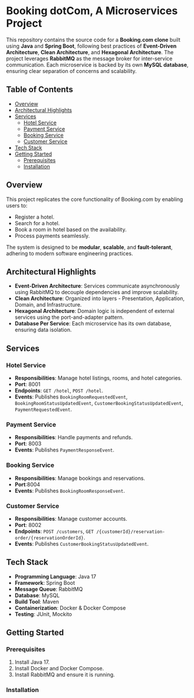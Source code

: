 <h1>Booking dotCom, A Microservices Project</h1>

<p>
    This repository contains the source code for a <strong>Booking.com clone</strong> built using 
    <strong>Java</strong> and <strong>Spring Boot</strong>, following best practices of 
    <strong>Event-Driven Architecture</strong>, <strong>Clean Architecture</strong>, and 
    <strong>Hexagonal Architecture</strong>. The project leverages <strong>RabbitMQ</strong> 
    as the message broker for inter-service communication. Each microservice is backed by its 
    own <strong>MySQL database</strong>, ensuring clear separation of concerns and scalability.
</p>

## Table of Contents

- [Overview](#overview)
- [Architectural Highlights](#architectural-highlights)
- [Services](#services)
    - [Hotel Service](#hotel-service)
    - [Payment Service](#payment-service)
    - [Booking Service](#booking-service)
    - [Customer Service](#customer-service)
- [Tech Stack](#tech-stack)
- [Getting Started](#getting-started)
    - [Prerequisites](#prerequisites)
    - [Installation](#installation)
  
## Overview

This project replicates the core functionality of Booking.com by enabling users to:
- Register a hotel.
- Search for a hotel.
- Book a room in hotel based on the availability.
- Process payments seamlessly.

The system is designed to be **modular**, **scalable**, and **fault-tolerant**, adhering to modern software engineering practices.

## Architectural Highlights

- **Event-Driven Architecture**: Services communicate asynchronously using RabbitMQ to decouple dependencies and improve scalability.
- **Clean Architecture**: Organized into layers - Presentation, Application, Domain, and Infrastructure.
- **Hexagonal Architecture**: Domain logic is independent of external services using the port-and-adapter pattern.
- **Database Per Service**: Each microservice has its own database, ensuring data isolation.

## Services


### Hotel Service
- **Responsibilities**: Manage hotel listings, rooms, and hotel categories.
- **Port**: 8001
- **Endpoints**: `GET /hotel`, `POST /hotel`.
- **Events**: Publishes `BookingRoomRequestedEvent`, `BookingRoomStatusUpdatedEvent`, `CustomerBookingStatusUpdatedEvent`, `PaymentRequestedEvent`.

### Payment Service
- **Responsibilities**: Handle payments and refunds.
- **Port**: 8003
- **Events**: Publishes `PaymentResponseEvent`.

### Booking Service
- **Responsibilities**: Manage bookings and reservations.
- **Port**:8004
- **Events**: Publishes `BookingRoomResponseEvent`.

### Customer Service
- **Responsibilities**: Manage customer accounts.
- **Port**: 8002
- **Endpoints**: `POST /customers`, `GET /{customerId}/reservation-order/{reservationOrderId}`.
- **Events**: Publishes `CustomerBookingStatusUpdatedEvent`.


## Tech Stack

- **Programming Language**: Java 17
- **Framework**: Spring Boot
- **Message Queue**: RabbitMQ
- **Database**: MySQL
- **Build Tool**: Maven
- **Containerization**: Docker & Docker Compose
- **Testing**: JUnit, Mockito

## Getting Started

### Prerequisites

1. Install Java 17.
2. Install Docker and Docker Compose.
3. Install RabbitMQ and ensure it is running.

### Installation
